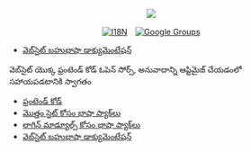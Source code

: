 <p align="center"><a href="https://wac.tax"><img src="https://cdn.jsdelivr.net/gh/wactax/img/logo.svg"/></a></p><p align="center"><a href="https://github.com/wactax/wac.tax/blob/main/doc/README.md#readme"><img alt="I18N" src="https://cdn.jsdelivr.net/gh/wactax/img/t.svg"/></a>　<a href="https://groups.google.com/u/2/g/wactax"><img alt="Google Groups" src="https://cdn.jsdelivr.net/gh/wactax/img/g-groups.svg"/></a></p>

* [వెబ్‌సైట్ బహుభాషా డాక్యుమెంటేషన్](https://github.com/xxai-doc)

వెబ్‌సైట్ యొక్క ఫ్రంటెండ్ కోడ్ ఓపెన్ సోర్స్, అనువాదాన్ని ఆప్టిమైజ్ చేయడంలో సహాయపడటానికి స్వాగతం

* [ఫ్రంటెండ్ కోడ్](https://github.com/xxai-art/web)
* [మొత్తం సైట్ కోసం భాషా ప్యాక్‌లు](https://github.com/xxai-art/web/tree/main/i18n)
* [లాగిన్ మాడ్యూల్స్ కోసం భాషా ప్యాక్‌లు](https://github.com/wacpkg/user/tree/main/ui.i18n)
* [వెబ్‌సైట్ బహుభాషా డాక్యుమెంటేషన్](https://github.com/xxai-doc)
